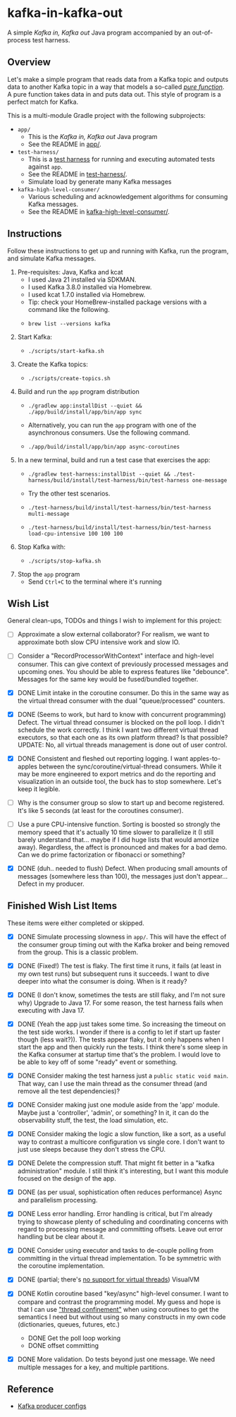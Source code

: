 # kafka-in-kafka-out

A simple *Kafka in, Kafka out* Java program accompanied by an out-of-process test harness.


## Overview

Let's make a simple program that reads data from a Kafka topic and outputs data to another Kafka topic in a way that models
a so-called [*pure function*](https://en.wikipedia.org/wiki/Pure_function). A pure function takes data in and puts data
out. This style of program is a perfect match for Kafka. 

This is a multi-module Gradle project with the following subprojects:

* `app/`
  * This is the *Kafka in, Kafka out* Java program
  * See the README in [app/](app/).
* `test-harness/`
  * This is a [test harness](https://en.wikipedia.org/wiki/Test_harness) for running and executing automated tests against `app`.
  * See the README in [test-harness/](test-harness/).
  * Simulate load by generate many Kafka messages
* `kafka-high-level-consumer/`
  * Various scheduling and acknowledgement algorithms for consuming Kafka messages.
  * See the README in [kafka-high-level-consumer/](kafka-high-level-consumer/).


## Instructions

Follow these instructions to get up and running with Kafka, run the program, and simulate Kafka messages.

1. Pre-requisites: Java, Kafka and kcat
   * I used Java 21 installed via SDKMAN.
   * I used Kafka 3.8.0 installed via Homebrew.
   * I used kcat 1.7.0 installed via Homebrew.
   * Tip: check your HomeBrew-installed package versions with a command like the following.
   * ```shell
     brew list --versions kafka
     ```
2. Start Kafka:
   * ```shell
     ./scripts/start-kafka.sh
     ```
3. Create the Kafka topics:
   * ```shell
     ./scripts/create-topics.sh
     ```
4. Build and run the `app` program distribution
   * ```shell
     ./gradlew app:installDist --quiet && ./app/build/install/app/bin/app sync
     ```
   * Alternatively, you can run the `app` program with one of the asynchronous consumers. Use the following command.
   * ```shell
     ./app/build/install/app/bin/app async-coroutines
     ```
5. In a new terminal, build and run a test case that exercises the app:
   * ```shell
     ./gradlew test-harness:installDist --quiet && ./test-harness/build/install/test-harness/bin/test-harness one-message
     ```
   * Try the other test scenarios.
   * ```shell
     ./test-harness/build/install/test-harness/bin/test-harness multi-message
     ```
   * ```shell
     ./test-harness/build/install/test-harness/bin/test-harness load-cpu-intensive 100 100 100
     ```
6. Stop Kafka with:
   * ```shell
     ./scripts/stop-kafka.sh
     ```
7. Stop the `app` program
   * Send `Ctrl+C` to the terminal where it's running


## Wish List

General clean-ups, TODOs and things I wish to implement for this project:

* [ ] Approximate a slow external collaborator? For realism, we want to approximate both slow CPU intensive work and
  slow IO.
* [ ] Consider a "RecordProcessorWithContext" interface and high-level consumer. This can give context of previously
  processed messages and upcoming ones. You should be able to express features like "debounce". Messages for the same
  key would be fused/bundled together.
* [x] DONE Limit intake in the coroutine consumer. Do this in the same way as the virtual thread consumer with
  the dual "queue/processed" counters.
* [x] DONE (Seems to work, but hard to know with concurrent programming) Defect. The virtual thread consumer is blocked on the poll loop. I didn't schedule the work correctly. I think I
  want two different virtual thread executors, so that each one as its own platform thread? Is that possible? UPDATE: No,
  all virtual threads management is done out of user control.
* [x] DONE Consistent and fleshed out reporting logging. I want apples-to-apples between the sync/coroutine/virtual-thread
  consumers. While it may be more engineered to export metrics and do the reporting and visualization in an outside tool,
  the buck has to stop somewhere. Let's keep it legible. 
* [ ] Why is the consumer group so slow to start up and become registered. It's like 5 seconds (at least for the
  coroutines consumer).
* [ ] Use a pure CPU-intensive function. Sorting is boosted so strongly the memory speed that it's actually 10 time slower
  to parallelize it (I still barely understand that... maybe if I did huge lists that would amortize away). Regardless,
  the affect is pronounced and makes for a bad demo. Can we do prime factorization or fibonacci or something?
* [x] DONE (duh.. needed to flush) Defect. When producing small amounts of messages (somewhere less than 100), the messages just don't
  appear... Defect in my producer.


## Finished Wish List Items

These items were either completed or skipped.

* [x] DONE Simulate processing slowness in `app/`. This will have the effect of the consumer group timing out with the Kafka
  broker and being removed from the group. This is a classic problem.
* [x] DONE (Fixed!) The test is flaky. The first time it runs, it fails (at least in my own test runs) but subsequent runs it succeeds. I
  want to dive deeper into what the consumer is doing. When is it ready?
* [x] DONE (I don't know, sometimes the tests are still flaky, and I'm not sure why) Upgrade to Java 17. For some reason, the test harness fails when executing with Java 17.
* [x] DONE (Yeah the app just takes some time. So increasing the timeout on the test side works. I wonder if there is a
  config to let if start up faster though (less wait?)). The tests appear flaky, but it only happens when I start the app and then quickly run the tests. I think there's
  some sleep in the Kafka consumer at startup time that's the problem. I would love to be able to key off of some "ready"
  event or something.
* [x] DONE Consider making the test harness just a `public static void main`. That way, can I use the main thread as the
  consumer thread (and remove all the test dependencies)?
* [x] DONE Consider making just one module aside from the 'app' module. Maybe just a 'controller', 'admin', or something? In
  it, it can do the observability stuff, the test, the load simulation, etc.
* [x] DONE Consider making the logic a slow function, like a sort, as a useful way to contrast a multicore
  configuration vs single core. I don't want to just use sleeps because they don't stress the CPU.
* [x] DONE Delete the compression stuff. That might fit better in a "kafka administration" module. I still think it's
  interesting, but I want this module focused on the design of the app.
* [x] DONE (as per usual, sophistication often reduces performance) Async and parallelism processing.
* [x] DONE Less error handling. Error handling is critical, but I'm already trying to showcase plenty of scheduling and
  coordinating concerns with regard to processing message and committing offsets. Leave out error handling but be clear
  about it.
* [x] DONE Consider using executor and tasks to de-couple polling from committing in the virtual thread implementation. To
  be symmetric with the coroutine implementation.
* [x] DONE (partial; there's [no support for virtual threads](https://github.com/oracle/visualvm/issues/462)) VisualVM
* [x] DONE Kotlin coroutine based "key/async" high-level consumer. I want to compare and contrast the
  programming model. My guess and hope is that I can use ["thread confinement"](https://kotlinlang.org/docs/shared-mutable-state-and-concurrency.html#thread-confinement-fine-grained)
  when using coroutines to get the semantics I need but without using so many constructs in my own code (dictionaries,
  queues, futures, etc.)
    * DONE Get the poll loop working
    * DONE offset committing
* [x] DONE More validation. Do tests beyond just one message. We need multiple messages for a key, and multiple partitions.


## Reference

* [Kafka producer configs](https://kafka.apache.org/documentation/#producerconfigs)
